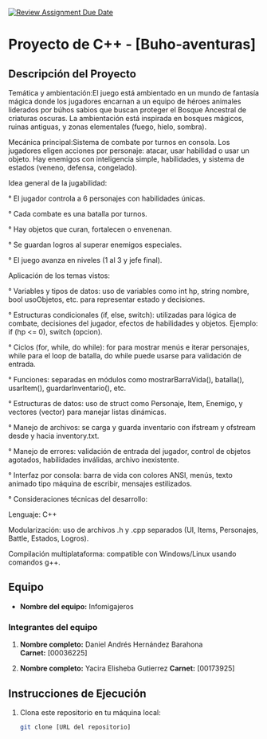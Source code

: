 [![Review Assignment Due Date](https://classroom.github.com/assets/deadline-readme-button-22041afd0340ce965d47ae6ef1cefeee28c7c493a6346c4f15d667ab976d596c.svg)](https://classroom.github.com/a/mi1WNrHU)
# Proyecto de C++ - [Buho-aventuras]

## Descripción del Proyecto

Temática y ambientación:El juego está ambientado en un mundo de fantasía mágica donde los jugadores encarnan a un equipo de héroes animales liderados por búhos sabios que buscan proteger el Bosque Ancestral de criaturas oscuras. La ambientación está inspirada en bosques mágicos, ruinas antiguas, y zonas elementales (fuego, hielo, sombra).

Mecánica principal:Sistema de combate por turnos en consola. Los jugadores eligen acciones por personaje: atacar, usar habilidad o usar un objeto. Hay enemigos con inteligencia simple, habilidades, y sistema de estados (veneno, defensa, congelado).

Idea general de la jugabilidad:

° El jugador controla a 6 personajes con habilidades únicas.

° Cada combate es una batalla por turnos.

° Hay objetos que curan, fortalecen o envenenan.

° Se guardan logros al superar enemigos especiales.

° El juego avanza en niveles (1 al 3 y jefe final).

Aplicación de los temas vistos:

° Variables y tipos de datos: uso de variables como int hp, string nombre, bool usoObjetos, etc. para representar estado y decisiones.

° Estructuras condicionales (if, else, switch): utilizadas para lógica de combate, decisiones del jugador, efectos de habilidades y objetos. Ejemplo: if (hp <= 0), switch (opcion).

° Ciclos (for, while, do while): for para mostrar menús e iterar personajes, while para el loop de batalla, do while puede usarse para validación de entrada.

° Funciones: separadas en módulos como mostrarBarraVida(), batalla(), usarItem(), guardarInventario(), etc.

° Estructuras de datos: uso de struct como Personaje, Item, Enemigo, y vectores (vector<T>) para manejar listas dinámicas.

° Manejo de archivos: se carga y guarda inventario con ifstream y ofstream desde y hacia inventory.txt.

° Manejo de errores: validación de entrada del jugador, control de objetos agotados, habilidades inválidas, archivo inexistente.

° Interfaz por consola: barra de vida con colores ANSI, menús, texto animado tipo máquina de escribir, mensajes estilizados.

° Consideraciones técnicas del desarrollo:

Lenguaje: C++

Modularización: uso de archivos .h y .cpp separados (UI, Items, Personajes, Battle, Estados, Logros).

Compilación multiplataforma: compatible con Windows/Linux usando comandos g++.

## Equipo

- **Nombre del equipo:** Infomigajeros

### Integrantes del equipo

1. **Nombre completo:** Daniel Andrés Hernández Barahona  
   **Carnet:** [00036225]

2. **Nombre completo:** Yacira Elisheba Gutierrez 
   **Carnet:** [00173925]

## Instrucciones de Ejecución

1. Clona este repositorio en tu máquina local:
   ```bash
   git clone [URL del repositorio]
